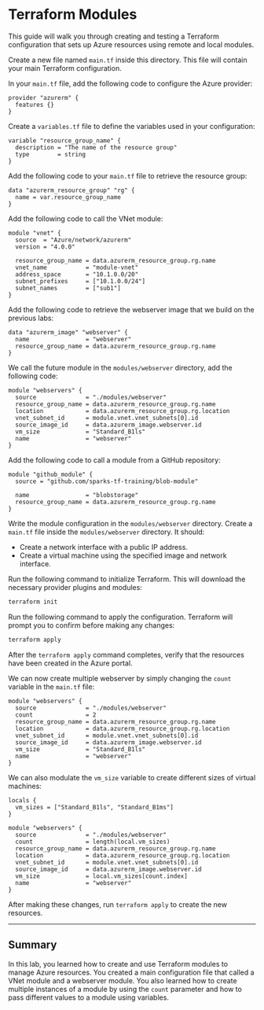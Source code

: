 # Terraform Modules

This guide will walk you through creating and testing a Terraform configuration that sets up Azure resources using remote and local modules. 

Create a new file named `main.tf` inside this directory. This file will contain your main Terraform configuration.

In your `main.tf` file, add the following code to configure the Azure provider:

```hcl
provider "azurerm" {
  features {}
}
```

Create a `variables.tf` file to define the variables used in your configuration:

```hcl
variable "resource_group_name" {
  description = "The name of the resource group"
  type        = string
}
```

Add the following code to your `main.tf` file to retrieve the resource group:

```hcl
data "azurerm_resource_group" "rg" {
  name = var.resource_group_name
}
```

Add the following code to call the VNet module:

```hcl
module "vnet" {
  source  = "Azure/network/azurerm"
  version = "4.0.0"

  resource_group_name = data.azurerm_resource_group.rg.name
  vnet_name           = "module-vnet"
  address_space       = "10.1.0.0/20"
  subnet_prefixes     = ["10.1.0.0/24"]
  subnet_names        = ["sub1"]
}
```

Add the following code to retrieve the webserver image that we build on the previous labs:

```hcl
data "azurerm_image" "webserver" {
  name                = "webserver"
  resource_group_name = data.azurerm_resource_group.rg.name
}
```

We call the future module in the `modules/webserver` directory, add the following code:

```hcl
module "webservers" {
  source              = "./modules/webserver"
  resource_group_name = data.azurerm_resource_group.rg.name
  location            = data.azurerm_resource_group.rg.location
  vnet_subnet_id      = module.vnet.vnet_subnets[0].id
  source_image_id     = data.azurerm_image.webserver.id
  vm_size             = "Standard_B1ls"
  name                = "webserver"
}
```

Add the following code to call a module from a GitHub repository:

```hcl
module "github_module" {
  source = "github.com/sparks-tf-training/blob-module"

  name                = "blobstorage"
  resource_group_name = data.azurerm_resource_group.rg.name
}
```

Write the module configuration in the `modules/webserver` directory. Create a `main.tf` file inside the `modules/webserver` directory. It should:

* Create a network interface with a public IP address.
* Create a virtual machine using the specified image and network interface.

Run the following command to initialize Terraform. This will download the necessary provider plugins and modules:

```bash
terraform init
```

Run the following command to apply the configuration. Terraform will prompt you to confirm before making any changes:

```bash
terraform apply
```

After the `terraform apply` command completes, verify that the resources have been created in the Azure portal.

We can now create multiple webserver by simply changing the `count` variable in the `main.tf` file:

```hcl
module "webservers" {
  source              = "./modules/webserver"
  count               = 2
  resource_group_name = data.azurerm_resource_group.rg.name
  location            = data.azurerm_resource_group.rg.location
  vnet_subnet_id      = module.vnet.vnet_subnets[0].id
  source_image_id     = data.azurerm_image.webserver.id
  vm_size             = "Standard_B1ls"
  name                = "webserver"
}
```

We can also modulate the `vm_size` variable to create different sizes of virtual machines:

```hcl
locals {
  vm_sizes = ["Standard_B1ls", "Standard_B1ms"]
}

module "webservers" {
  source              = "./modules/webserver"
  count               = length(local.vm_sizes)
  resource_group_name = data.azurerm_resource_group.rg.name
  location            = data.azurerm_resource_group.rg.location
  vnet_subnet_id      = module.vnet.vnet_subnets[0].id
  source_image_id     = data.azurerm_image.webserver.id
  vm_size             = local.vm_sizes[count.index]
  name                = "webserver"
}
```

After making these changes, run `terraform apply` to create the new resources.

---

## Summary

In this lab, you learned how to create and use Terraform modules to manage Azure resources. You created a main configuration file that called a VNet module and a webserver module. You also learned how to create multiple instances of a module by using the `count` parameter and how to pass different values to a module using variables.

